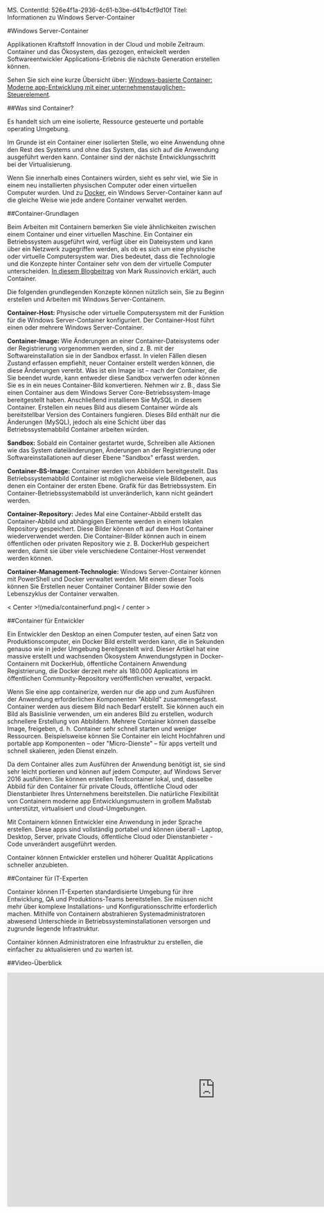 MS. ContentId: 526e4f1a-2936-4c61-b3be-d41b4cf9d10f
Titel: Informationen zu Windows Server-Container

#Windows Server-Container

Applikationen Kraftstoff Innovation in der Cloud und mobile Zeitraum.
Container und das Ökosystem, das gezogen, entwickelt werden Softwareentwickler Applications-Erlebnis die nächste Generation erstellen können.

Sehen Sie sich eine kurze Übersicht über: [Windows-basierte Container: Moderne app-Entwicklung mit einer unternehmenstauglichen-Steuerelement](https://youtu.be/Ryx3o0rD5lY).

##Was sind Container?

Es handelt sich um eine isolierte, Ressource gesteuerte und portable operating Umgebung.

Im Grunde ist ein Container einer isolierten Stelle, wo eine Anwendung ohne den Rest des Systems und ohne das System, das sich auf die Anwendung ausgeführt werden kann.
Container sind der nächste Entwicklungsschritt bei der Virtualisierung.

Wenn Sie innerhalb eines Containers würden, sieht es sehr viel, wie Sie in einem neu installierten physischen Computer oder einen virtuellen Computer wurden.
Und zu [Docker](https://www.docker.com/), ein Windows Server-Container kann auf die gleiche Weise wie jede andere Container verwaltet werden.

##Container-Grundlagen

Beim Arbeiten mit Containern bemerken Sie viele ähnlichkeiten zwischen einem Container und einer virtuellen Maschine.
Ein Container ein Betriebssystem ausgeführt wird, verfügt über ein Dateisystem und kann über ein Netzwerk zugegriffen werden, als ob es sich um eine physische oder virtuelle Computersystem war.
Dies bedeutet, dass die Technologie und die Konzepte hinter Container sehr von dem der virtuelle Computer unterscheiden.
[In diesem Blogbeitrag](http://azure.microsoft.com/blog/2015/08/17/containers-docker-windows-and-trends/) von Mark Russinovich erklärt, auch Container.

Die folgenden grundlegenden Konzepte können nützlich sein, Sie zu Beginn erstellen und Arbeiten mit Windows Server-Containern.

**Container-Host:** Physische oder virtuelle Computersystem mit der Funktion für die Windows Server-Container konfiguriert.
Der Container-Host führt einen oder mehrere Windows Server-Container.

**Container-Image:** Wie Änderungen an einer Container-Dateisystems oder der Registrierung vorgenommen werden, sind z. B. mit der Softwareinstallation sie in der Sandbox erfasst.
In vielen Fällen diesen Zustand erfassen empfiehlt, neuer Container erstellt werden können, die diese Änderungen vererbt.
Was ist ein Image ist – nach der Container, die Sie beendet wurde, kann entweder diese Sandbox verwerfen oder können Sie es in ein neues Container-Bild konvertieren.
Nehmen wir z. B., dass Sie einen Container aus dem Windows Server Core-Betriebssystem-Image bereitgestellt haben.
Anschließend installieren Sie MySQL in diesem Container.
Erstellen ein neues Bild aus diesem Container würde als bereitstellbar Version des Containers fungieren.
Dieses Bild enthält nur die Änderungen (MySQL), jedoch als eine Schicht über das Betriebssystemabbild Container arbeiten würden.

**Sandbox:** Sobald ein Container gestartet wurde, Schreiben alle Aktionen wie das System dateiänderungen, Änderungen an der Registrierung oder Softwareinstallationen auf dieser Ebene "Sandbox" erfasst werden.

**Container-BS-Image:** Container werden von Abbildern bereitgestellt.
Das Betriebssystemabbild Container ist möglicherweise viele Bildebenen, aus denen ein Container der ersten Ebene.
Grafik für das Betriebssystem.
Ein Container-Betriebssystemabbild ist unveränderlich, kann nicht geändert werden.

**Container-Repository:** Jedes Mal eine Container-Abbild erstellt das Container-Abbild und abhängigen Elemente werden in einem lokalen Repository gespeichert.
Diese Bilder können oft auf dem Host Container wiederverwendet werden.
Die Container-Bilder können auch in einem öffentlichen oder privaten Repository wie z. B. DockerHub gespeichert werden, damit sie über viele verschiedene Container-Host verwendet werden können.

**Container-Management-Technologie:** Windows Server-Container können mit PowerShell und Docker verwaltet werden.
Mit einem dieser Tools können Sie Erstellen neuer Container Container Bilder sowie den Lebenszyklus der Container verwalten.

< Center >!(media/containerfund.png)< / center >

##Container für Entwickler

Ein Entwickler den Desktop an einen Computer testen, auf einen Satz von Produktionscomputer, ein Docker Bild erstellt werden kann, die in Sekunden genauso wie in jeder Umgebung bereitgestellt wird.
Dieser Artikel hat eine massive erstellt und wachsenden Ökosystem Anwendungstypen in Docker-Containern mit DockerHub, öffentliche Containern Anwendung Registrierung, die Docker derzeit mehr als 180.000 Applications im öffentlichen Community-Repository veröffentlichen verwaltet, verpackt.

Wenn Sie eine app containerize, werden nur die app und zum Ausführen der Anwendung erforderlichen Komponenten "Abbild" zusammengefasst.
Container werden aus diesem Bild nach Bedarf erstellt.
Sie können auch ein Bild als Basislinie verwenden, um ein anderes Bild zu erstellen, wodurch schnellere Erstellung von Abbildern.
Mehrere Container können dasselbe Image, freigeben, d. h. Container sehr schnell starten und weniger Ressourcen.
Beispielsweise können Sie Container ein leicht Hochfahren und portable app Komponenten – oder "Micro-Dienste" – für apps verteilt und schnell skalieren, jeden Dienst einzeln.

Da dem Container alles zum Ausführen der Anwendung benötigt ist, sie sind sehr leicht portieren und können auf jedem Computer, auf Windows Server 2016 ausführen.
Sie können erstellen Testcontainer lokal, und, dasselbe Abbild für den Container für private Clouds, öffentliche Cloud oder Dienstanbieter Ihres Unternehmens bereitstellen.
Die natürliche Flexibilität von Containern moderne app Entwicklungsmustern in großem Maßstab unterstützt, virtualisiert und cloud-Umgebungen.

Mit Containern können Entwickler eine Anwendung in jeder Sprache erstellen.
Diese apps sind vollständig portabel und können überall - Laptop, Desktop, Server, private Clouds, öffentliche Cloud oder Dienstanbieter - Code unverändert ausgeführt werden.

Container können Entwickler erstellen und höherer Qualität Applications schneller anzubieten.

##Container für IT-Experten

Container können IT-Experten standardisierte Umgebung für ihre Entwicklung, QA und Produktions-Teams bereitstellen.
Sie müssen nicht mehr über komplexe Installations- und Konfigurationsschritte erforderlich machen.
Mithilfe von Containern abstrahieren Systemadministratoren abwesend Unterschiede in Betriebssysteminstallationen versorgen und zugrunde liegende Infrastruktur.

Container können Administratoren eine Infrastruktur zu erstellen, die einfacher zu aktualisieren und zu warten ist.

##Video-Überblick

<iframe src="https://channel9.msdn.com/Blogs/containers/Containers-101-with-Microsoft-and-Docker/player" width="960" height="540" allowFullScreen="true" frameBorder="0" scrolling="no" caps_internal_Id="459c1182-948e-4680-bb07-b3c8f131dd4f" />

##Wiederholen Sie den Windows Server-Container

[Erste Schritte mit Windows Server-Container in Windows Azure](../quick_start/azure_setup.md)[Erste Schritte mit Windows Server-Containern lokal](../quick_start/container_setup.md)

-------------------
[Back to Container Home](../containers_welcome.md)


